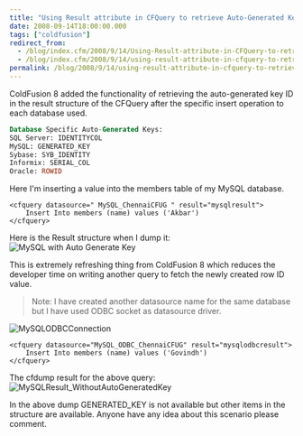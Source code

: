 ```yaml
---
title: "Using Result attribute in CFQuery to retrieve Auto-Generated Key on Insert in ColdFusion 8"
date: 2008-09-14T18:00:00.000
tags: ["coldfusion"]
redirect_from: 
  - /blog/index.cfm/2008/9/14/Using-Result-attribute-in-CFQuery-to-retrieve-AutoGenerated-Key-on-Insert-in-ColdFusion-8/
  - /blog/index.cfm/2008/9/14/using-result-attribute-in-cfquery-to-retrieve-autogenerated-key-on-insert-in-coldfusion-8/
permalink: /blog/2008/9/14/using-result-attribute-in-cfquery-to-retrieve-autogenerated-key-on-insert-in-coldfusion-8/
---
```


ColdFusion 8 added the functionality of retrieving the auto-generated key ID in the result structure of the CFQuery after the specific insert operation to each database used. 

```sql
Database Specific Auto-Generated Keys:
SQL Server: IDENTITYCOL
MySQL: GENERATED_KEY
Sybase: SYB_IDENTITY
Informix: SERIAL_COL
Oracle: ROWID
```

Here I'm inserting a value into the members table of my MySQL database.

```cfscript
<cfquery datasource=" MySQL_ChennaiCFUG " result="mysqlresult">
	Insert Into members (name) values ('Akbar')
</cfquery>
```

Here is the Result structure when I dump it:
![MySQL with Auto Generate Key](/assets/images/blog/MySQLResult_WithAutoGeneratedKey.JPG "MySQL with Auto Generate Key")

This is extremely refreshing thing from ColdFusion 8 which reduces the developer time on writing another query to fetch the newly created row ID value.

> Note: I have created another datasource name for the same database but I have used ODBC socket as datasource driver.

![MySQLODBCConnection](/assets/images/blog/MySQLODBCConnection.JPG "MySQLODBCConnection")

```cfscript
<cfquery datasource="MySQL_ODBC_ChennaiCFUG" result="mysqlodbcresult">
	Insert Into members (name) values ('Govindh')
</cfquery>
```

The cfdump result for the above query:
![MySQLResult_WithoutAutoGeneratedKey](/assets/images/blog/MySQLResult_WithoutAutoGeneratedKey.JPG "MySQLResult_WithoutAutoGeneratedKey")


In the above dump GENERATED_KEY is not available but other items in the structure are available. Anyone have any idea about this scenario please comment.